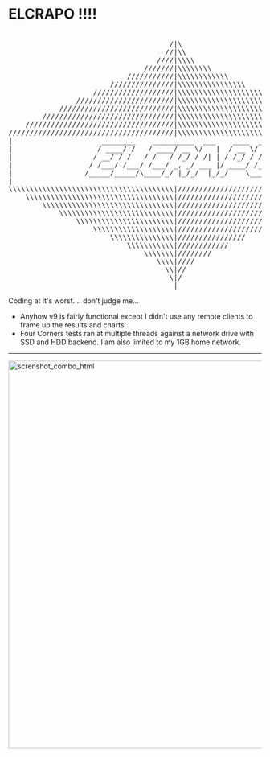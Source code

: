 <h1> ELCRAPO !!!! </h1>
<pre>                                        
                                      /|\                                       
                                     //|\\                                      
                                   ////|\\\\                                    
                                ///////|\\\\\\\\                                
                            ///////////|\\\\\\\\\\\\                            
                        ///////////////|\\\\\\\\\\\\\\\\                        
                    ///////////////////|\\\\\\\\\\\\\\\\\\\\                    
                ///////////////////////|\\\\\\\\\\\\\\\\\\\\\\\\                
            ///////////////////////////|\\\\\\\\\\\\\\\\\\\\\\\\\\\\            
        ///////////////////////////////|\\\\\\\\\\\\\\\\\\\\\\\\\\\\\\\\        
    ///////////////////////////////////|\\\\\\\\\\\\\\\\\\\\\\\\\\\\\\\\\\\\    
///////////////////////////////////////|\\\\\\\\\\\\\\\\\\\\\\\\\\\\\\\\\\\\\\\\
|                     ________    __________  ___    ____  ____                |
|                    / ____/ /   / ____/ __ \/   |  / __ \/ __ \               |
|                   / __/ / /   / /   / /_/ / /| | / /_/ / / / /               |
|                  / /___/ /___/ /___/ _, _/ ___ |/ ____/ /_/ /                |
|                 /_____/_____/\____/_/ |_/_/  |_/_/    \____/                 |
|                                                                              |
\\\\\\\\\\\\\\\\\\\\\\\\\\\\\\\\\\\\\\\|////////////////////////////////////////
    \\\\\\\\\\\\\\\\\\\\\\\\\\\\\\\\\\\|////////////////////////////////////    
        \\\\\\\\\\\\\\\\\\\\\\\\\\\\\\\|////////////////////////////////        
            \\\\\\\\\\\\\\\\\\\\\\\\\\\|////////////////////////////            
                \\\\\\\\\\\\\\\\\\\\\\\|////////////////////////                
                    \\\\\\\\\\\\\\\\\\\|////////////////////                    
                        \\\\\\\\\\\\\\\|////////////////                        
                            \\\\\\\\\\\|////////////                            
                                \\\\\\\|////////                                
                                   \\\\|////                                    
                                     \\|//                                      
                                      \|/                                       
                                       |                                        
</pre>
Coding at it's worst.... don't judge me...

- Anyhow v9 is fairly functional except I didn't use any remote clients to frame up the results and charts.
- Four Corners tests ran at multiple threads against a network drive with SSD and HDD backend. I am also limited to my 1GB home network.

<hr>

<img width="1287" height="771" alt="screnshot_combo_html" src="https://github.com/user-attachments/assets/357ee321-643c-4bb6-bacb-1efa04dfde9a" />







